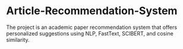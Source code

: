 # Article-Recommendation-System
 The project is an academic paper recommendation system that offers personalized suggestions using NLP, FastText, SCIBERT, and cosine similarity.
